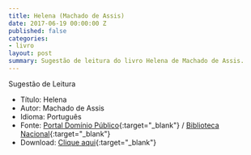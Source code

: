 ```yaml
---
title: Helena (Machado de Assis)
date: 2017-06-19 00:00:00 Z
published: false
categories:
- livro
layout: post
summary: Sugestão de leitura do livro Helena de Machado de Assis.
---
```


Sugestão de Leitura

* Título: Helena
* Autor: Machado de Assis
* Idioma: Português
* Fonte: [Portal Domínio Público][PDP]{:target="_blank"} <i class="fa fa-external-link" aria-hidden="true"></i> / [Biblioteca Nacional][BN]{:target="_blank"} <i class="fa fa-external-link" aria-hidden="true"></i>
* Download: [Clique aqui][DOWNLOAD]{:target="_blank"} <i class="fa fa-external-link" aria-hidden="true"></i>

[DOWNLOAD]: http://www.dominiopublico.gov.br/pesquisa/DetalheObraForm.do?select_action=&co_obra=2091
[PDP]: http://www.dominiopublico.gov.br
[BN]: https://www.bn.gov.br/

